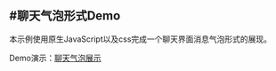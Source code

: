 #聊天气泡形式Demo
---
本示例使用原生JavaScript以及css完成一个聊天界面消息气泡形式的展现。


Demo演示：[聊天气泡展示](monster1935.github.io/chatBubble)
